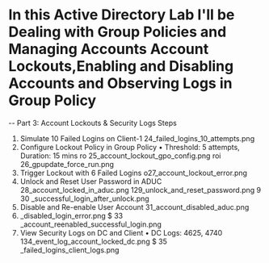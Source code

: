 # In this Active Directory Lab I'll be Dealing with Group Policies and Managing Accounts  Account Lockouts,Enabling and Disabling Accounts and Observing Logs in Group Policy
--
Part 3: Account Lockouts & Security Logs
Steps
1. Simulate 10 Failed Logins on Client-1
24_failed_logins_10_attempts.png
2. Configure Lockout Policy in Group Policy
• Threshold: 5 attempts, Duration: 15 mins ro 25_account_lockout_gpo_config.png roi 26_gpupdate_force_run.png
3. Trigger Lockout with 6 Failed Logins o27_account_lockout_error.png
4. Unlock and Reset User Password in ADUC
28_account_locked_in_aduc.png
129_unlock_and_reset_password.png
9 30
_successful_login_after_unlock.png
5. Disable and Re-enable User Account
31_account_disabled_aduc.png
132. _disabled_login_error.png
$ 33
_account_reenabled_successful_login.png
6. View Security Logs on DC and Client
• DC Logs: 4625, 4740
134_event_log_account_locked_dc.png
$ 35
_failed_logins_client_logs.png
